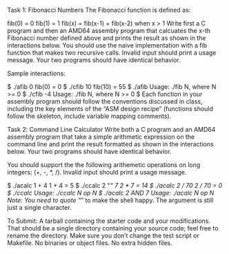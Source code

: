 Task 1: Fibonacci Numbers
The Fibonacci function is defined as:

fib(0) = 0
fib(1) = 1
fib(x) = fib(x-1) + fib(x-2) when x > 1
Write first a C program and then an AMD64 assembly program that calcuates the x-th Fibonacci number defined above and prints the result as shown in the interactions below. You should use the naive implementation with a fib function that makes two recursive calls. Invalid input should print a usage message. Your two programs should have identical behavior.

Sample interactions:

$ ./afib 0
fib(0) = 0
$ ./cfib 10
fib(10) = 55
$ ./afib
Usage: ./fib N, where N >= 0
$ ./cfib -4
Usage: ./fib N, where N >= 0
$
Each function in your assembly program should follow the conventions discussed in class, including the key elements of the “ASM design recipe” (functions should follow the skeleton, include variable mapping comments).

Task 2: Command Line Calculator
Write both a C program and an AMD64 assembly program that take a simple arithmetic expression on the command line and print the result formatted as shown in the interactions below. Your two programs should have identical behavior.

You should support the the following arithemetic operations on long integers: (+, -, *, /). Invalid input should print a usage message.

$ ./acalc 1 + 4
1 + 4 = 5
$ ./ccalc 2 "*" 7
2 * 7 = 14
$ ./acalc 2 / 70
2 / 70 = 0
$ ./ccalc
Usage:
  ./ccalc N op N
$ ./acalc 2 AND 7
Usage:
  ./acalc N op N
Note: You need to quote “*” to make the shell happy. The argument is still just a single character.

To Submit:
A tarball containing the starter code and your modifications.
That should be a single directory containing your source code; feel free to rename the directory.
Make sure you don’t change the test script or Makefile.
No binaries or object files.
No extra hidden files.
